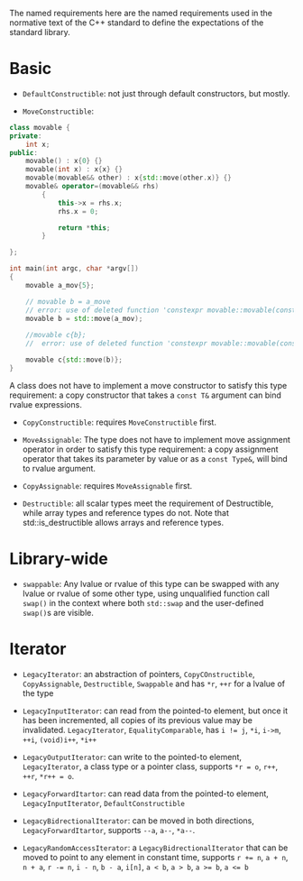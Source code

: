 The named requirements here are the named requirements used in the normative text of the C++ standard to define the expectations of the standard library.

# Basic

- `DefaultConstructible`: not just through default constructors, but mostly.

- `MoveConstructible`: 

```cpp
class movable {
private:
    int x;
public:
    movable() : x{0} {}
    movable(int x) : x{x} {}
    movable(movable&& other) : x{std::move(other.x)} {}
    movable& operator=(movable&& rhs)
        {
            this->x = rhs.x;
            rhs.x = 0;

            return *this;
        }

};

int main(int argc, char *argv[])
{
    movable a_mov{5};

    // movable b = a_move
    // error: use of deleted function 'constexpr movable::movable(const movable&)'
    movable b = std::move(a_mov);
    
    //movable c{b};
    //  error: use of deleted function 'constexpr movable::movable(const movable&)'

    movable c{std::move(b)};
}
```

A class does not have to implement a move constructor to satisfy this type requirement: a copy constructor that takes a `const T&` argument can bind rvalue expressions.

- `CopyConstructible`: requires `MoveConstructible` first.

- `MoveAssignable`: The type does not have to implement move assignment operator in order to satisfy this type requirement: a copy assignment operator that takes its parameter by value or as a `const Type&`, will bind to rvalue argument.

- `CopyAssignable`: requires `MoveAssignable` first.

- `Destructible`: all scalar types meet the requirement of Destructible, while array types and reference types do not. Note that std::is_destructible allows arrays and reference types.

# Library-wide

- `swappable`: Any lvalue or rvalue of this type can be swapped with any lvalue or rvalue of some other type, using unqualified function call `swap()` in the context where both `std::swap` and the user-defined `swap()`s are visible.

# Iterator

- `LegacyIterator`: an abstraction of pointers, `CopyCOnstructible`, `CopyAssignable`, `Destructible`, `Swappable` and has `*r`, `++r`  for a lvalue of the type

- `LegacyInputIterator`: can read from the pointed-to element, but once it has been incremented, all copies of its previous value may be invalidated. `LegacyIterator`, `EqualityComparable`, has `i != j`, `*i`, `i->m`, `++i`, `(void)i++`, `*i++`

- `LegacyOutputIterator`: can write to the pointed-to element, `LegacyIterator`, a class type or a pointer class, supports `*r = o`, `r++`, `++r`, `*r++ = o`.

- `LegacyForwardItartor`: can read data from the pointed-to element, `LegacyInputIterator`, `DefaultConstructible`

- `LegacyBidrectionalIterator`: can be moved in both directions, `LegacyForwardItartor`, supports `--a`, `a--`, `*a--`.

- `LegacyRandomAccessIterator`: a `LegacyBidrectionalIterator` that can be moved to point to any element in constant time, supports `r += n`, `a + n`, `n + a`, `r -= n`, `i - n`, `b - a`, `i[n]`, `a < b`, `a > b`, `a >= b`, `a <= b`


